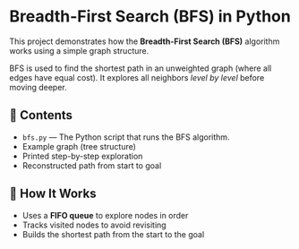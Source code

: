 # Breadth-First Search (BFS) in Python

This project demonstrates how the **Breadth-First Search (BFS)** algorithm works using a simple graph structure.

BFS is used to find the shortest path in an unweighted graph (where all edges have equal cost). It explores all neighbors *level by level* before moving deeper.



## 📁 Contents

- `bfs.py` — The Python script that runs the BFS algorithm.
- Example graph (tree structure)
- Printed step-by-step exploration
- Reconstructed path from start to goal



## 📌 How It Works

- Uses a **FIFO queue** to explore nodes in order
- Tracks visited nodes to avoid revisiting
- Builds the shortest path from the start to the goal




